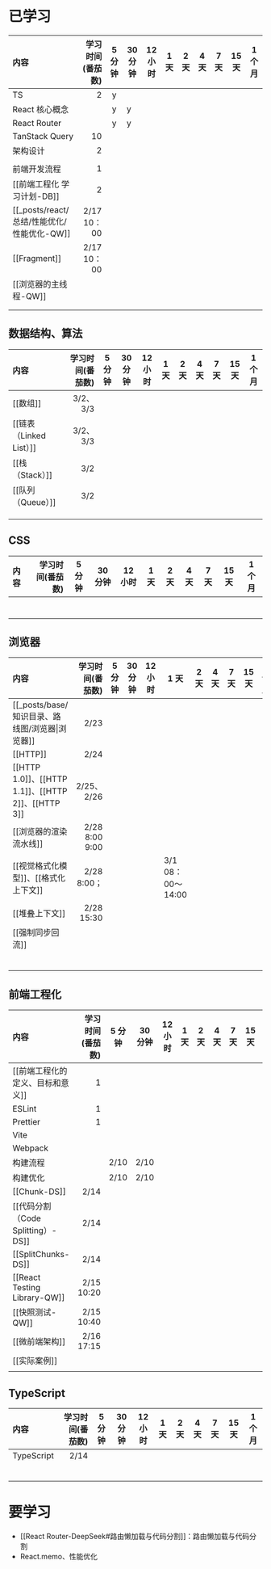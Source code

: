 # 已学习

| 内容                |  学习时间(番茄数) | 5 分钟 | 30 分钟 | 12 小时 | 1 天 | 2 天 | 4 天 | 7 天 | 15 天 | 1 个月 |
| :---------------- | ---------: | :--: | ----- | ----- | --- | --- | --- | --- | ---- | ---- |
| TS                |          2 |  y   |       |       |     |     |     |     |      |      |
| React 核心概念        |            |  y   | y     |       |     |     |     |     |      |      |
| React Router      |            |  y   | y     |       |     |     |     |     |      |      |
| TanStack Query    |         10 |      |       |       |     |     |     |     |      |      |
| 架构设计              |          2 |      |       |       |     |     |     |     |      |      |
|                   |            |      |       |       |     |     |     |     |      |      |
| 前端开发流程            |          1 |      |       |       |     |     |     |     |      |      |
| [[前端工程化 学习计划-DB]] |          2 |      |       |       |     |     |     |     |      |      |
| [[_posts/react/总结/性能优化/性能优化-QW]]       | 2/17 10：00 |      |       |       |     |     |     |     |      |      |
| [[Fragment]]      | 2/17 10：00 |      |       |       |     |     |     |     |      |      |
| [[浏览器的主线程-QW]]       |            |      |       |       |     |     |     |     |      |      |
|                   |            |      |       |       |     |     |     |     |      |      |
|                   |            |      |       |       |     |     |     |     |      |      |


## 数据结构、算法

| 内容                  | 学习时间(番茄数) | 5 分钟 | 30 分钟 | 12 小时 | 1 天 | 2 天 | 4 天 | 7 天 | 15 天 | 1 个月 |
| :------------------ | --------: | :--: | ----- | ----- | --- | --- | --- | --- | ---- | ---- |
| [[数组]]              |   3/2、3/3 |      |       |       |     |     |     |     |      |      |
| [[链表（Linked List）]] |   3/2、3/3 |      |       |       |     |     |     |     |      |      |
| [[栈（Stack）]]        |       3/2 |      |       |       |     |     |     |     |      |      |
| [[队列（Queue）]]       |       3/2 |      |       |       |     |     |     |     |      |      |
|                     |           |      |       |       |     |     |     |     |      |      |
|                     |           |      |       |       |     |     |     |     |      |      |
|                     |           |      |       |       |     |     |     |     |      |      |


## CSS

| 内容  | 学习时间(番茄数) | 5 分钟 | 30 分钟 | 12 小时 | 1 天 | 2 天 | 4 天 | 7 天 | 15 天 | 1 个月 |
| :-- | --------: | :--: | ----- | ----- | --- | --- | --- | --- | ---- | ---- |
|     |           |      |       |       |     |     |     |     |      |      |
|     |           |      |       |       |     |     |     |     |      |      |
|     |           |      |       |       |     |     |     |     |      |      |
|     |           |      |       |       |     |     |     |     |      |      |
|     |           |      |       |       |     |     |     |     |      |      |
|     |           |      |       |       |     |     |     |     |      |      |
|     |           |      |       |       |     |     |     |     |      |      |


## 浏览器

| 内容                                              |      学习时间(番茄数) | 5 分钟 | 30 分钟 | 12 小时 | 1 天             | 2 天 | 4 天 | 7 天 | 15 天 | 1 个月 |
| :---------------------------------------------- | -------------: | :--: | ----- | ----- | --------------- | --- | --- | --- | ---- | ---- |
| [[_posts/base/知识目录、路线图/浏览器\|浏览器]]               |           2/23 |      |       |       |                 |     |     |     |      |      |
| [[HTTP]]                                        |           2/24 |      |       |       |                 |     |     |     |      |      |
| [[HTTP 1.0]]、[[HTTP 1.1]]、[[HTTP 2]]、[[HTTP 3]] |      2/25、2/26 |      |       |       |                 |     |     |     |      |      |
| [[浏览器的渲染流水线]]                                   | 2/28 8:00 9:00 |      |       |       |                 |     |     |     |      |      |
| [[视觉格式化模型]]、[[格式化上下文]]                          |     2/28 8:00； |      |       |       | 3/1 08：00～14:00 |     |     |     |      |      |
| [[堆叠上下文]]                                       |     2/28 15:30 |      |       |       |                 |     |     |     |      |      |
| [[强制同步回流]]                                      |                |      |       |       |                 |     |     |     |      |      |
|                                                 |                |      |       |       |                 |     |     |     |      |      |
|                                                 |                |      |       |       |                 |     |     |     |      |      |
|                                                 |                |      |       |       |                 |     |     |     |      |      |
|                                                 |                |      |       |       |                 |     |     |     |      |      |
|                                                 |                |      |       |       |                 |     |     |     |      |      |
|                                                 |                |      |       |       |                 |     |     |     |      |      |



## 前端工程化

| 内容                           |  学习时间(番茄数) | 5 分钟 | 30 分钟 | 12 小时 | 1 天 | 2 天 | 4 天 | 7 天 | 15 天 | 1 个月 |
| :--------------------------- | ---------: | :--: | ----- | ----- | --- | --- | --- | --- | ---- | ---- |
| [[前端工程化的定义、目标和意义]]           |          1 |      |       |       |     |     |     |     |      |      |
| ESLint                       |          1 |      |       |       |     |     |     |     |      |      |
| Prettier                     |          1 |      |       |       |     |     |     |     |      |      |
| Vite                         |            |      |       |       |     |     |     |     |      |      |
| Webpack                      |            |      |       |       |     |     |     |     |      |      |
| 构建流程                         |            | 2/10 | 2/10  |       |     |     |     |     |      |      |
| 构建优化                         |            | 2/10 | 2/10  |       |     |     |     |     |      |      |
| [[Chunk-DS]]                 |       2/14 |      |       |       |     |     |     |     |      |      |
| [[代码分割（Code Splitting）-DS]]  |       2/14 |      |       |       |     |     |     |     |      |      |
| [[SplitChunks-DS]]           |       2/14 |      |       |       |     |     |     |     |      |      |
| [[React Testing Library-QW]] | 2/15 10:20 |      |       |       |     |     |     |     |      |      |
| [[快照测试-QW]]                  | 2/15 10:40 |      |       |       |     |     |     |     |      |      |
| [[微前端架构]]                    | 2/16 17:15 |      |       |       |     |     |     |     |      |      |
| [[实际案例]]                     |            |      |       |       |     |     |     |     |      |      |
|                              |            |      |       |       |     |     |     |     |      |      |

## TypeScript

| 内容         | 学习时间(番茄数) | 5 分钟 | 30 分钟 | 12 小时 | 1 天 | 2 天 | 4 天 | 7 天 | 15 天 | 1 个月 |
| :--------- | --------: | :--: | ----- | ----- | --- | --- | --- | --- | ---- | ---- |
| TypeScript |      2/14 |      |       |       |     |     |     |     |      |      |
|            |           |      |       |       |     |     |     |     |      |      |
|            |           |      |       |       |     |     |     |     |      |      |
|            |           |      |       |       |     |     |     |     |      |      |
|            |           |      |       |       |     |     |     |     |      |      |
|            |           |      |       |       |     |     |     |     |      |      |
|            |           |      |       |       |     |     |     |     |      |      |


# 要学习

- [[React Router-DeepSeek#路由懒加载与代码分割]]：路由懒加载与代码分割
- React.memo、性能优化